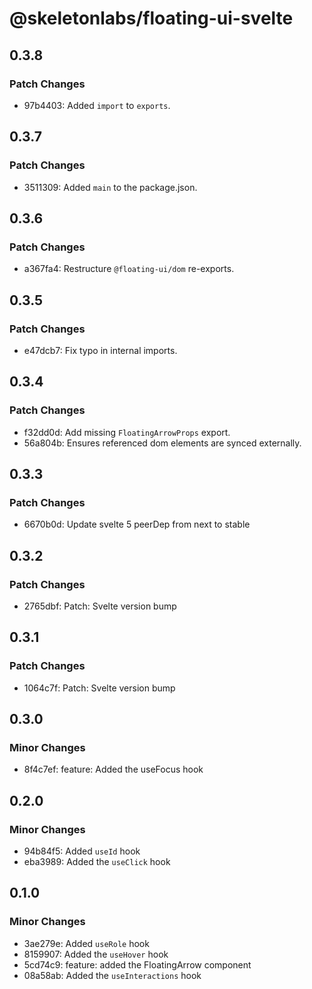 # @skeletonlabs/floating-ui-svelte

## 0.3.8

### Patch Changes

- 97b4403: Added `import` to `exports`.

## 0.3.7

### Patch Changes

- 3511309: Added `main` to the package.json.

## 0.3.6

### Patch Changes

- a367fa4: Restructure `@floating-ui/dom` re-exports.

## 0.3.5

### Patch Changes

- e47dcb7: Fix typo in internal imports.

## 0.3.4

### Patch Changes

- f32dd0d: Add missing `FloatingArrowProps` export.
- 56a804b: Ensures referenced dom elements are synced externally.

## 0.3.3

### Patch Changes

- 6670b0d: Update svelte 5 peerDep from next to stable

## 0.3.2

### Patch Changes

- 2765dbf: Patch: Svelte version bump

## 0.3.1

### Patch Changes

- 1064c7f: Patch: Svelte version bump

## 0.3.0

### Minor Changes

- 8f4c7ef: feature: Added the useFocus hook

## 0.2.0

### Minor Changes

- 94b84f5: Added `useId` hook
- eba3989: Added the `useClick` hook

## 0.1.0

### Minor Changes

- 3ae279e: Added `useRole` hook
- 8159907: Added the `useHover` hook
- 5cd74c9: feature: added the FloatingArrow component
- 08a58ab: Added the `useInteractions` hook
